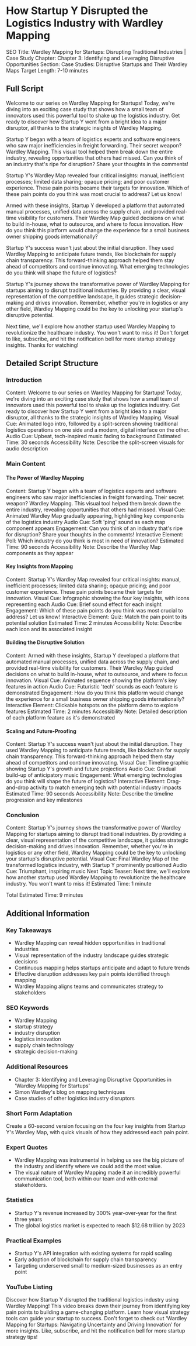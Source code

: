 # How Startup Y Disrupted the Logistics Industry with Wardley Mapping

SEO Title: Wardley Mapping for Startups: Disrupting Traditional Industries | Case Study
Chapter: Chapter 3: Identifying and Leveraging Disruptive Opportunities
Section: Case Studies: Disruptive Startups and Their Wardley Maps
Target Length: 7-10 minutes

## Full Script

Welcome to our series on Wardley Mapping for Startups! Today, we're diving into an exciting case study that shows how a small team of innovators used this powerful tool to shake up the logistics industry. Get ready to discover how Startup Y went from a bright idea to a major disruptor, all thanks to the strategic insights of Wardley Mapping.

Startup Y began with a team of logistics experts and software engineers who saw major inefficiencies in freight forwarding. Their secret weapon? Wardley Mapping. This visual tool helped them break down the entire industry, revealing opportunities that others had missed. Can you think of an industry that's ripe for disruption? Share your thoughts in the comments!

Startup Y's Wardley Map revealed four critical insights: manual, inefficient processes; limited data sharing; opaque pricing; and poor customer experience. These pain points became their targets for innovation. Which of these pain points do you think was most crucial to address? Let us know!

Armed with these insights, Startup Y developed a platform that automated manual processes, unified data across the supply chain, and provided real-time visibility for customers. Their Wardley Map guided decisions on what to build in-house, what to outsource, and where to focus innovation. How do you think this platform would change the experience for a small business owner shipping goods internationally?

Startup Y's success wasn't just about the initial disruption. They used Wardley Mapping to anticipate future trends, like blockchain for supply chain transparency. This forward-thinking approach helped them stay ahead of competitors and continue innovating. What emerging technologies do you think will shape the future of logistics?

Startup Y's journey shows the transformative power of Wardley Mapping for startups aiming to disrupt traditional industries. By providing a clear, visual representation of the competitive landscape, it guides strategic decision-making and drives innovation. Remember, whether you're in logistics or any other field, Wardley Mapping could be the key to unlocking your startup's disruptive potential.

Next time, we'll explore how another startup used Wardley Mapping to revolutionize the healthcare industry. You won't want to miss it! Don't forget to like, subscribe, and hit the notification bell for more startup strategy insights. Thanks for watching!

## Detailed Script Structure

### Introduction

Content: Welcome to our series on Wardley Mapping for Startups! Today, we're diving into an exciting case study that shows how a small team of innovators used this powerful tool to shake up the logistics industry. Get ready to discover how Startup Y went from a bright idea to a major disruptor, all thanks to the strategic insights of Wardley Mapping.
Visual Cue: Animated logo intro, followed by a split-screen showing traditional logistics operations on one side and a modern, digital interface on the other.
Audio Cue: Upbeat, tech-inspired music fading to background
Estimated Time: 30 seconds
Accessibility Note: Describe the split-screen visuals for audio description

### Main Content

#### The Power of Wardley Mapping

Content: Startup Y began with a team of logistics experts and software engineers who saw major inefficiencies in freight forwarding. Their secret weapon? Wardley Mapping. This visual tool helped them break down the entire industry, revealing opportunities that others had missed.
Visual Cue: Animated Wardley Map gradually appearing, highlighting key components of the logistics industry
Audio Cue: Soft 'ping' sound as each map component appears
Engagement: Can you think of an industry that's ripe for disruption? Share your thoughts in the comments!
Interactive Element: Poll: Which industry do you think is most in need of innovation?
Estimated Time: 90 seconds
Accessibility Note: Describe the Wardley Map components as they appear

#### Key Insights from Mapping

Content: Startup Y's Wardley Map revealed four critical insights: manual, inefficient processes; limited data sharing; opaque pricing; and poor customer experience. These pain points became their targets for innovation.
Visual Cue: Infographic showing the four key insights, with icons representing each
Audio Cue: Brief sound effect for each insight
Engagement: Which of these pain points do you think was most crucial to address? Let us know!
Interactive Element: Quiz: Match the pain point to its potential solution
Estimated Time: 2 minutes
Accessibility Note: Describe each icon and its associated insight

#### Building the Disruptive Solution

Content: Armed with these insights, Startup Y developed a platform that automated manual processes, unified data across the supply chain, and provided real-time visibility for customers. Their Wardley Map guided decisions on what to build in-house, what to outsource, and where to focus innovation.
Visual Cue: Animated sequence showing the platform's key features in action
Audio Cue: Futuristic 'tech' sounds as each feature is demonstrated
Engagement: How do you think this platform would change the experience for a small business owner shipping goods internationally?
Interactive Element: Clickable hotspots on the platform demo to explore features
Estimated Time: 2 minutes
Accessibility Note: Detailed description of each platform feature as it's demonstrated

#### Scaling and Future-Proofing

Content: Startup Y's success wasn't just about the initial disruption. They used Wardley Mapping to anticipate future trends, like blockchain for supply chain transparency. This forward-thinking approach helped them stay ahead of competitors and continue innovating.
Visual Cue: Timeline graphic showing Startup Y's growth and future projections
Audio Cue: Gradual build-up of anticipatory music
Engagement: What emerging technologies do you think will shape the future of logistics?
Interactive Element: Drag-and-drop activity to match emerging tech with potential industry impacts
Estimated Time: 90 seconds
Accessibility Note: Describe the timeline progression and key milestones

### Conclusion

Content: Startup Y's journey shows the transformative power of Wardley Mapping for startups aiming to disrupt traditional industries. By providing a clear, visual representation of the competitive landscape, it guides strategic decision-making and drives innovation. Remember, whether you're in logistics or any other field, Wardley Mapping could be the key to unlocking your startup's disruptive potential.
Visual Cue: Final Wardley Map of the transformed logistics industry, with Startup Y prominently positioned
Audio Cue: Triumphant, inspiring music
Next Topic Teaser: Next time, we'll explore how another startup used Wardley Mapping to revolutionize the healthcare industry. You won't want to miss it!
Estimated Time: 1 minute

Total Estimated Time: 9 minutes

## Additional Information

### Key Takeaways
- Wardley Mapping can reveal hidden opportunities in traditional industries
- Visual representation of the industry landscape guides strategic decisions
- Continuous mapping helps startups anticipate and adapt to future trends
- Effective disruption addresses key pain points identified through mapping
- Wardley Mapping aligns teams and communicates strategy to stakeholders

### SEO Keywords
- Wardley Mapping
- startup strategy
- industry disruption
- logistics innovation
- supply chain technology
- strategic decision-making

### Additional Resources
- Chapter 3: Identifying and Leveraging Disruptive Opportunities in 'Wardley Mapping for Startups'
- Simon Wardley's blog on mapping techniques
- Case studies of other logistics industry disruptors

### Short Form Adaptation
Create a 60-second version focusing on the four key insights from Startup Y's Wardley Map, with quick visuals of how they addressed each pain point.

### Expert Quotes
- Wardley Mapping was instrumental in helping us see the big picture of the industry and identify where we could add the most value.
- The visual nature of Wardley Mapping made it an incredibly powerful communication tool, both within our team and with external stakeholders.

### Statistics
- Startup Y's revenue increased by 300% year-over-year for the first three years
- The global logistics market is expected to reach $12.68 trillion by 2023

### Practical Examples
- Startup Y's API integration with existing systems for rapid scaling
- Early adoption of blockchain for supply chain transparency
- Targeting underserved small to medium-sized businesses as an entry point

### YouTube Listing
Discover how Startup Y disrupted the traditional logistics industry using Wardley Mapping! This video breaks down their journey from identifying key pain points to building a game-changing platform. Learn how visual strategy tools can guide your startup to success. Don't forget to check out 'Wardley Mapping for Startups: Navigating Uncertainty and Driving Innovation' for more insights. Like, subscribe, and hit the notification bell for more startup strategy tips!
